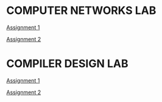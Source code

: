 # COMPUTER NETWORKS LAB
[Assignment 1](https://uemeduin-my.sharepoint.com/:b:/g/personal/sagnik_chatterjee2021_uem_edu_in/EcS36zrCDVVJlbKLHInbRlUBV-DL2LoqXH3mEzeCQJmTVQ?e=bTPaQV)

[Assignment 2](https://uemeduin-my.sharepoint.com/:b:/g/personal/sagnik_chatterjee2021_uem_edu_in/EddIqHxp3XFBl9JbLkw4oRQBLg51vG3kQx5WXgX7sX83nA?e=KS645k)

# COMPILER DESIGN LAB
[Assignment 1](https://uemeduin-my.sharepoint.com/:b:/g/personal/sagnik_chatterjee2021_uem_edu_in/ESavEN0i1thLuZWOuLDZ7zoB_bl9-zdofhcA0_Wc3b_-jw?e=A18Yyf)

[Assignment 2]()
